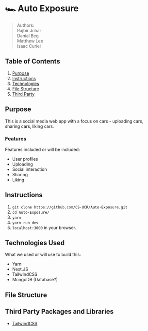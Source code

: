 # 🏎 Auto Exposure

> Authors:  
> Rajbir Johar  
> Danial Beg  
> Matthew Lee  
> Isaac Curiel  

## Table of Contents
1. [Purpose](#purpose)
2. [Instructions](#instructions)
3. [Technologies](#technologies-used)
4. [File Structure](#file-structure)
5. [Third Party](#third-party-packages-and-libraries)

## Purpose

This is a social media web app with a focus on cars - uploading cars, sharing cars, liking cars.

### Features

Features included or will be included:
- User profiles
- Uploading
- Social interaction
- Sharing
- Liking

## Instructions

1. `git clone https://github.com/CS-UCR/Auto-Exposure.git`  
2. `cd Auto-Exposure/`  
3. `yarn`  
4. `yarn run dev`  
5. `localhost:3000` in your browser.

## Technologies Used

What we used or will use to build this:
- Yarn
- Next.JS
- TailwindCSS
- MongoDB (Database?)

## File Structure

## Third Party Packages and Libraries

- [TailwindCSS](https://tailwindcss.com)
